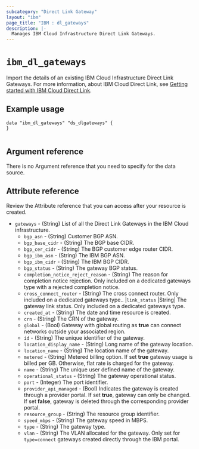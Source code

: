 ```yaml
---
subcategory: "Direct Link Gateway"
layout: "ibm"
page_title: "IBM : dl_gateways"
description: |-
  Manages IBM Cloud Infrastructure Direct Link Gateways.
---
```


# `ibm_dl_gateways`

Import the details of an existing IBM Cloud Infrastructure Direct Link Gateways.  For more information, about IBM Cloud Direct Link, see [Getting started with IBM Cloud Direct Link](https://cloud.ibm.com/docs/dl?topic=dl-get-started-with-ibm-cloud-dl).


## Example usage

```
data "ibm_dl_gateways" "ds_dlgateways" {
}
     
```

## Argument reference
There is no Argument reference that you need to specify for the data source. 


## Attribute reference
Review the Attribute reference that you can access after your resource is created. 

- `gateways` - (String) List of all the Direct Link Gateways in the IBM Cloud infrastructure.
    - `bgp_asn` - (String) Customer BGP ASN.
    - `bgp_base_cidr` - (String) The BGP base CIDR.
    - `bgp_cer_cidr` - (String) The BGP customer edge router CIDR.
    - `bgp_ibm_asn` - (String) The IBM BGP ASN.
    - `bgp_ibm_cidr` - (String) The IBM BGP  CIDR.
    - `bgp_status` - (String) The gateway BGP status.
    - `completion_notice_reject_reason` - (String) The reason for completion notice rejection. Only included on a dedicated gateways type with a rejected completion notice.
    - `cross_connect_router` - (String) The cross connect router. Only included on a dedicated gateways type..
    |`link_status` |String| The gateway link status. Only included on a dedicated gateways type.
    - `created_at` - (String) The date and time resource is created.
    - `crn` - (String) The CRN of the gateway.
    - `global` - (Bool) Gateway with global routing as **true** can connect networks outside your associated region.
    - `id` - (String) The unique identifier of the gateway.
    - `location_display_name` - (String) Long name of the gateway location.
    - `location_name` - (String) The location name of the gateway.
    - `metered` - (String) Metered billing option. If set **true** gateway usage is billed per GB. Otherwise, flat rate is charged for the gateway.
    - `name` - (String) The unique user defined name of the gateway.
    - `operational_status` - (String) The gateway operational status.
    - `port` - (Integer) The port identifier.
    - `provider_api_managed` - (Bool) Indicates the gateway is created through a provider portal. If set **true**, gateway can only be changed. If set **false**, gateway is deleted through the corresponding provider portal.
    - `resource_group` - (String) The resource group identifier.
    - `speed_mbps` - (String) The gateway speed in MBPS.
    - `type` - (String) The gateway type.
    - `vlan` - (String) The VLAN allocated for the gateway. Only set for `type=connect` gateways created directly through the IBM portal.
